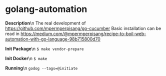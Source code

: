 # golang-automation

**Description**\n
The real development of https://github.com/mpermperpisang/go-cucumber
Basic installation can be read in https://medium.com/@mpermperpisang/recipe-to-boil-web-automation-with-go-language-98b715800d70

**Init Package**\n
`$ make vendor-prepare`

**Init Docker**\n
`$ make`

**Running**\n
`godog --tags=@initiate`
